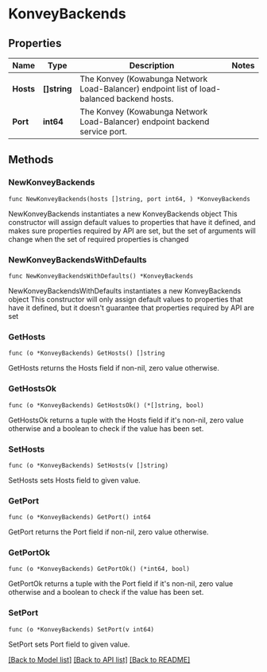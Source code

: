 # KonveyBackends

## Properties

Name | Type | Description | Notes
------------ | ------------- | ------------- | -------------
**Hosts** | **[]string** | The Konvey (Kowabunga Network Load-Balancer) endpoint list of load-balanced backend hosts. | 
**Port** | **int64** | The Konvey (Kowabunga Network Load-Balancer) endpoint backend service port. | 

## Methods

### NewKonveyBackends

`func NewKonveyBackends(hosts []string, port int64, ) *KonveyBackends`

NewKonveyBackends instantiates a new KonveyBackends object
This constructor will assign default values to properties that have it defined,
and makes sure properties required by API are set, but the set of arguments
will change when the set of required properties is changed

### NewKonveyBackendsWithDefaults

`func NewKonveyBackendsWithDefaults() *KonveyBackends`

NewKonveyBackendsWithDefaults instantiates a new KonveyBackends object
This constructor will only assign default values to properties that have it defined,
but it doesn't guarantee that properties required by API are set

### GetHosts

`func (o *KonveyBackends) GetHosts() []string`

GetHosts returns the Hosts field if non-nil, zero value otherwise.

### GetHostsOk

`func (o *KonveyBackends) GetHostsOk() (*[]string, bool)`

GetHostsOk returns a tuple with the Hosts field if it's non-nil, zero value otherwise
and a boolean to check if the value has been set.

### SetHosts

`func (o *KonveyBackends) SetHosts(v []string)`

SetHosts sets Hosts field to given value.


### GetPort

`func (o *KonveyBackends) GetPort() int64`

GetPort returns the Port field if non-nil, zero value otherwise.

### GetPortOk

`func (o *KonveyBackends) GetPortOk() (*int64, bool)`

GetPortOk returns a tuple with the Port field if it's non-nil, zero value otherwise
and a boolean to check if the value has been set.

### SetPort

`func (o *KonveyBackends) SetPort(v int64)`

SetPort sets Port field to given value.



[[Back to Model list]](../README.md#documentation-for-models) [[Back to API list]](../README.md#documentation-for-api-endpoints) [[Back to README]](../README.md)


